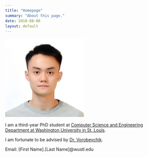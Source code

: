 ```yaml
---
title: "Homepage"
summary: "About this page."
date: 2018-08-06
layout: default
---
```

![Researcher Portrait](assets/images/SixieYu.jpg)




I am a third-year PhD student at [Computer Science and Engineering Department at Washington University in St. Louis](https://cse.wustl.edu/Pages/default.aspx).

I am fortunate to be advised by [Dr. Vorobeychik](http://vorobeychik.com/).  

Email: \[First Name\].\[Last Name\]@wustl.edu
<br>



